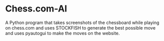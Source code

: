 # Chess.com-AI
A Python program that takes screenshots of the chessboard while playing on chess.com and uses STOCKFISH to generate the best possible move and uses pyautogui to make the moves on the website.
